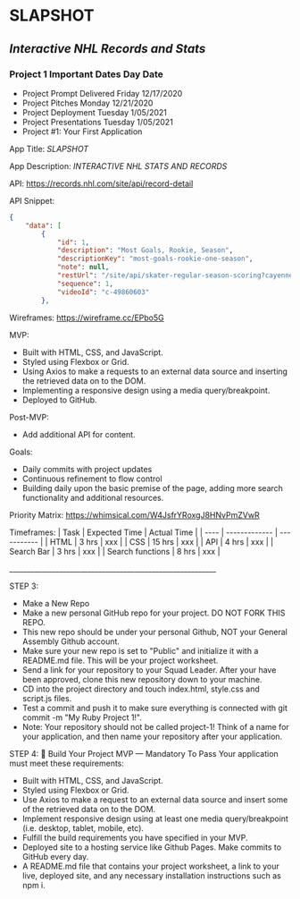 # SLAPSHOT
## *Interactive NHL Records and Stats*


### Project 1 Important Dates	Day	Date
<!-- UL -->
- Project Prompt Delivered	Friday	12/17/2020
- Project Pitches	Monday	12/21/2020
- Project Deployment	Tuesday	1/05/2021
- Project Presentations	Tuesday	1/05/2021
- Project #1: Your First Application


<!-- STEP 1: Read the Directions
Read ALL of the directions before you start. We will know... -->
<!-- STEP 2: Pitch Your Project
Before you start any actual coding, you must meet with your Squad Leader for ~10 minutes to get your app idea approved. Prepare the following materials before your meeting and put them in your README.md: -->

App Title: <!-- Strong --> _SLAPSHOT_

App Description: <!-- Strong -->_INTERACTIVE NHL STATS AND RECORDS_

API: <!-- Links --> https://records.nhl.com/site/api/record-detail

API Snippet: <!-- Code Blocks -->
```JSON
{
    "data": [
        {
            "id": 1,
            "description": "Most Goals, Rookie, Season",
            "descriptionKey": "most-goals-rookie-one-season",
            "note": null,
            "restUrl": "/site/api/skater-regular-season-scoring?cayenneExp=goals > 2 and rookieFlag = true&sort=[{\"property\":\"goals\",\"direction\":\"DESC\"},{\"property\":\"gamesPlayed\",\"direction\":\"ASC\"},{\"property\":\"seasonId\",\"direction\":\"ASC\"},{\"property\":\"lastName\",\"direction\":\"ASC\"}]",
            "sequence": 1,
            "videoId": "c-49860603"
        },
```


Wireframes: <!-- LINK -->https://wireframe.cc/EPbo5G

MVP: 
<!-- UL -->

- Built with HTML, CSS, and JavaScript.
- Styled using Flexbox or Grid.
- Using Axios to make a requests to an external data source and inserting the retrieved data on to the DOM.
- Implementing a responsive design using a media query/breakpoint.
- Deployed to GitHub.


Post-MVP: <!-- UL -->
- Add additional API for content.

Goals: <!-- UL -->
- Daily commits with project updates
- Continuous refinement to flow control
- Building daily upon the basic premise of the page, adding more search functionality and additional resources.

Priority Matrix: 
https://whimsical.com/W4JsfrYRoxgJ8HNvPmZVwR

<!-- A graph of your intended areas of development (Pseudocoding, Design, HTML, CSS, JavaScript, Testing, etc) plotted on an X/Y axis where X represents time to completion and Y represents priority. Use a professional tool or upload a well drawn image using an image hosting site such as Cloudinary or a similar hosting service. -->
Timeframes: 
| Task | Expected Time | Actual Time |
| ---- | ------------- | ----------- |
| HTML | 3 hrs         | xxx         |
| CSS  | 15 hrs        | xxx         |
| API  | 4 hrs        | xxx         |
| Search Bar  | 3 hrs        | xxx   |
| Search functions | 8 hrs | xxx |

<!-- Horizontal Rule -->__________________________________________________________


STEP 3: <!-- UL -->
- Make a New Repo
- Make a new personal GitHub repo for your project. DO NOT FORK THIS REPO.
- This new repo should be under your personal Github, NOT your General Assembly Github account.
- Make sure your new repo is set to "Public" and initialize it with a README.md file. This will be your project worksheet.
- Send a link for your repository to your Squad Leader.
After your have been approved, clone this new repository down to your machine.
- CD into the project directory and touch index.html, style.css and script.js files.
- Test a commit and push it to make sure everything is connected with git commit -m "My Ruby Project 1!".
- Note: Your repository should not be called project-1! Think of a name for your application, and then name your repository after your application.

STEP 4: 🔴 Build Your Project MVP — Mandatory To Pass
Your application must meet these requirements:

- Built with HTML, CSS, and JavaScript.
- Styled using Flexbox or Grid.
- Use Axios to make a request to an external data source and insert some of the retrieved data on to the DOM.
- Implement responsive design using at least one media query/breakpoint (i.e. desktop, tablet, mobile, etc).
- Fulfill the build requirements you have specified in your MVP.
- Deployed site to a hosting service like Github Pages.
Make commits to GitHub every day.
- A README.md file that contains your project worksheet, a link to your live, deployed site, and any necessary installation instructions such as npm i.


<!-- 📋 List of APIs -->
<!-- Below is a non-exhaustive list of some free APIs you can use. There are many APIs out there, however, so if you find one not on this list, feel free to use it. No matter what API you decide on, make sure you can successfully make a GET request before you commit to using it.

- Weather: https://openweathermap.org/api
- News: https://newsapi.org/
- Giphy: https://developers.giphy.com/
- Pokemon: http://pokeapi.co/
- Card Deck: https://deckofcardsapi.com/
- City of Chicago: https://data.cityofchicago.org/
- Beer: https://www.brewerydb.com/developers
- NYC Open Data: https://opendata.cityofnewyork.us/
- Rick and Morty: https://rickandmortyapi.com/documentation/#rest -->

<!-- This site lists a collection APIs as well. Take a look through their libraries and try to find one that interests you. Please note, however, that many APIs will require an authentication key, and some APIs require payment. We highly suggest using a free API for your first project dealing with one.

STEP 5: 🔵 Ideas for Post-MVP - Not Mandatory
- Look into localstorage so you can save data to the  user's browser
- Add a second API.
- Add creative use of event listeners and UI interaction.
- Add animations.
- Get input from a UX student on how to make your app have intuitive UI and design. -->

<!-- STEP 6: Technical Demonstration
All projects will be presented to the class. Your presentation should:

- Be no longer than 5 minutes in length
- Show off all features of the app
- Explain the technical details
- Explain the technical challenges
- Explain which improvements you might make

## Your presentation should NOT:

- Focus on what you didn't accomplish.
You will be sharing your project and your code. Be prepared to answer questions from the instructors and other students.

## Did you read all of the directions before starting? If so write git commit -m "My Ruby Project 1" instead of git commit -m "first commit" for your first commit. -->


<!-- Step 7: Help and Support
- Each student will be given 5 (five) tokens, redeemable at any time during regular class time (subject to instructors' schedules), for 20 minutes. Tokens cannot be transferred between students - there is no secondary market for tokens.

- Give at least a 10 minutes heads up to an instructor with the link to your project repo and a link to your issue ticket. Instructors will not be holding open office hours during project week. This is to allow you to solve issues and errors you run in to on your own and with your classmates.

Project approval sign up form

Sign up here for help with your squad lead. -->

<!-- Step 8: Grading
Hard Requirements
The following requirements must be met in order for the project to be considered complete:

The project is deployed to GitHub Pages or a custom domain
The application renders in the browser and runs without errors
The repo has a README that adequately documents the project
We do not give letter grades; it is either a pass/fail. The real benchmark is how much you grow and learn each unit.

You will receive feedback in a secret gist. The gist will be Slacked out independent of your P1 repo to keep feedback confidential.

An example of the gist can be found here: Secret Gist

If you would like more feedback than the gist, instructors will be available to meet one on one. Please feel free to reach out and schedule a time with your squad leader.

Incomplete Projects
Incomplete projects will be given an extension. An instructor will follow up with you to discuss the details of the resubmission. Note that you are allowed one extension on only one of the four projects.


PLAGIARISM
Remember. We have a zero-tolerance policy towards plagiarism. More on our plagiarism policy can be found in our course wiki's plagiarism page.
 -->





<!-- Headings
​
# Heading 1
​
## Heading 2
​
### Heading 3
​
#### Heading 4
​
##### Heading 5
​
###### Heading 6
​ -->
<!-- Italics -->
​
<!-- _This text_ is italic
​
_This text_ is italic -->
​
<!-- Strong -->
​
<!-- **This text** is italic
​
**This text** is italic -->
​
<!-- Strikethrough -->
​
<!-- ~~This text~~ is strikethrough -->
​
<!-- Horizontal Rule -->
​
<!-- ---
​
--- -->
​
<!-- Blockquote -->
​
<!-- > This is a quote -->
​
<!-- Links -->
​
<!-- [Traversy Media](http://www.traversymedia.com)
​
[Traversy Media](http://www.traversymedia.com "Traversy Media") -->
​
<!-- UL -->
​
<!-- - Item 1
- Item 2
- Item 3
  - Nested Item 1
  - Nested Item 2 -->
​
<!-- OL -->
​
<!-- 1. Item 1
1. Item 2
1. Item 3 -->
​
<!-- Inline Code Block -->
​
<!-- `<p>This is a paragraph</p>` -->
​
<!-- Images -->
​
<!-- ![Markdown Logo](https://markdown-here.com/img/icon256.png) -->
​
<!-- Github Markdown -->
​
<!-- Code Blocks -->
​
<!-- ```bash
  npm install
  npm start
```
​
```javascript
function add(num1, num2) {
  return num1 + num2;
}
```
​
```python
  def add(num1, num2):
    return num1 + num2
``` -->
​
<!-- Tables -->
​
<!-- | Task | Expected Time | Actual Time |
| ---- | ------------- | ----------- |
| HTML | 3 hrs         | xxx         |
| CSS  | 15 hrs        | xxx         |
| API  | 4 hrs        | xxx         |
| Search Bar  | 3 hrs        | xxx   | -->
​
<!-- Task List -->
​
<!-- - [x] Task 1
- [x] Task 2
- [] Task 3 -->